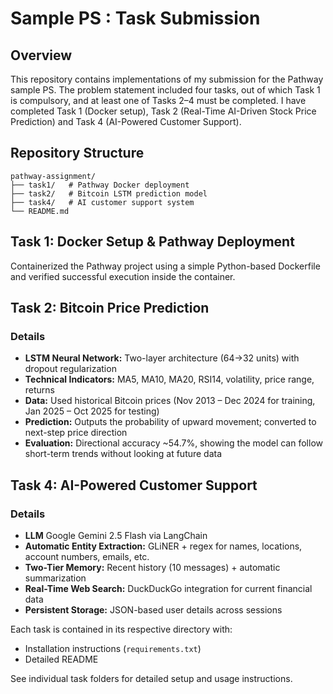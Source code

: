 # Sample PS : Task Submission
## Overview
This repository contains implementations of my submission for the Pathway sample PS.
The problem statement included four tasks, out of which Task 1 is compulsory, and at least one of Tasks 2–4 must be completed.
I have completed Task 1 (Docker setup), Task 2 (Real-Time AI-Driven Stock Price Prediction) and Task 4 (AI-Powered Customer Support).

## Repository Structure

```
pathway-assignment/
├── task1/   # Pathway Docker deployment
├── task2/   # Bitcoin LSTM prediction model
├── task4/   # AI customer support system
└── README.md
```


## Task 1: Docker Setup & Pathway Deployment

Containerized the Pathway project using a simple Python-based Dockerfile and verified successful execution inside the container.

## Task 2: Bitcoin Price Prediction

### Details

- **LSTM Neural Network:** Two-layer architecture (64→32 units) with dropout regularization
- **Technical Indicators:** MA5, MA10, MA20, RSI14, volatility, price range, returns
- **Data:** Used historical Bitcoin prices (Nov 2013 – Dec 2024 for training, Jan 2025 – Oct 2025 for testing)
- **Prediction:** Outputs the probability of upward movement; converted to next-step price direction
- **Evaluation:** Directional accuracy ~54.7%, showing the model can follow short-term trends without looking at future data
 
## Task 4: AI-Powered Customer Support

### Details

- **LLM** Google Gemini 2.5 Flash via LangChain
- **Automatic Entity Extraction:** GLiNER + regex for names, locations, account numbers, emails, etc.
- **Two-Tier Memory:** Recent history (10 messages) + automatic summarization
- **Real-Time Web Search:** DuckDuckGo integration for current financial data
- **Persistent Storage:** JSON-based user details across sessions


Each task is contained in its respective directory with:
- Installation instructions (`requirements.txt`)
- Detailed README

See individual task folders for detailed setup and usage instructions.
